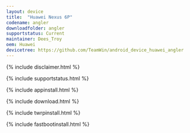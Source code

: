 ```yaml
---
layout: device
title:  "Huawei Nexus 6P"
codename: angler
downloadfolder: angler
supportstatus: Current
maintainer: Dees_Troy
oem: Huawei
devicetree: https://github.com/TeamWin/android_device_huawei_angler
---
```


{% include disclaimer.html %}

{% include supportstatus.html %}

{% include appinstall.html %}

{% include download.html %}

{% include twrpinstall.html %}

{% include fastbootinstall.html %}
